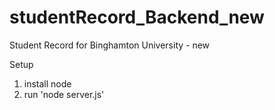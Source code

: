# studentRecord_Backend_new
Student Record for Binghamton University - new 

Setup

1) install node
2) run 'node server.js'